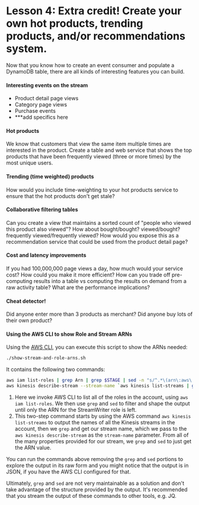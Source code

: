 # Lesson 4: Extra credit!  Create your own hot products, trending products, and/or recommendations system.

Now that you know how to create an event consumer and populate a DynamoDB table, there are all kinds of interesting features you can build.

#### Interesting events on the stream
* Product detail page views
* Category page views
* Purchase events
* ***add specifics here

#### Hot products
We know that customers that view the same item multiple times are interested in the product.  Create a table and web service that shows the top products that have been frequently viewed (three or more times) by the most unique users.

#### Trending (time weighted) products
How would you include time-weighting to your hot products service to ensure that the hot products don't get stale?

#### Collaborative filtering tables
Can you create a view that maintains a sorted count of "people who viewed this product also viewed"?  How about bought/bought? viewed/bought? frequently viewed/frequently viewed?  How would you expose this as a recommendation service that could be used from the product detail page?

#### Cost and latency improvements
If you had 100,000,000 page views a day, how much would your service cost?  How could you make it more efficient?  How can you trade off pre-computing results into a table vs computing the results on demand from a raw activity table?  What are the performance implications?

#### Cheat detector!
Did anyone enter more than 3 products as merchant?  Did anyone buy lots of their own product?

#### Using the AWS CLI to show Role and Stream ARNs

Using the [AWS CLI](../Lesson0_BeforeWorkshop/SETUP-AWS-CLI.md), you can execute this script to show the ARNs needed:

```sh
./show-stream-and-role-arns.sh
```

It contains the following two commands:

```sh
aws iam list-roles | grep Arn | grep $STAGE | sed -n "s/^.*\(arn\:aws\:iam\:\:[0-9]*\:role\/.*StreamWriter\).*/\1/p"
aws kinesis describe-stream --stream-name `aws kinesis list-streams | grep $STAGE | sed -n "s/^.*\"\(.*\)\".*/\1/p"` | grep StreamARN | sed -n "s/^.*\(arn\:aws\:kinesis\:.*Stream\).*/\1/p"
```

1. Here we invoke AWS CLI to list all of the roles in the account, using `aws iam list-roles`. We then use `grep` and `sed` to filter and shape the output until only the ARN for the StreamWriter role is left.
2. This two-step command starts by using the AWS command `aws kinesis list-streams` to output the names of all the Kinesis streams in the account, then we `grep` and get our stream name, which we pass to the `aws kinesis describe-stream` as the `stream-name` parameter. From all of the many properties provided for our stream, we `grep` and `sed` to just get the ARN value.

You can run the commands above removing the `grep` and `sed` portions to explore the output in its raw form and you might notice that the output is in JSON, if you have the AWS CLI configured for that.

Ultimately, `grep` and `sed` are not very maintainable as a solution and don't take advantage of the structure provided by the output.
It's recommended that you stream the output of these commands to other tools, e.g. JQ.
